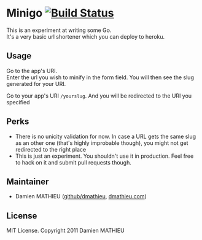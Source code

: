 # Minigo [![Build Status](https://travis-ci.org/dmathieu/minigo.png)](https://travis-ci.org/dmathieu/minigo)

This is an experiment at writing some Go.  
It's a very basic url shortener which you can deploy to heroku.

## Usage

Go to the app's URI.  
Enter the url you wish to minify in the form field.
You will then see the slug generated for your URI.

Go to your app's URI `/yourslug`. And you will be redirected to the URI you specified

## Perks

* There is no unicity validation for now. In case a URL gets the same slug as an other one (that's highly improbable though), you might not get redirected to the right place
* This is just an experiment. You shouldn't use it in production. Feel free to hack on it and submit pull requests though.

## Maintainer

* Damien MATHIEU ([github/dmathieu](http://github.com/dmathieu), [dmathieu.com](http://dmathieu.com))

## License
MIT License. Copyright 2011 Damien MATHIEU
